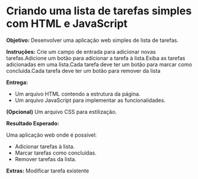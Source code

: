 # Criando uma lista de tarefas simples com HTML e JavaScript

**Objetivo:** Desenvolver uma aplicação web simples de lista de tarefas.


**Instruções:** Crie um campo de entrada para adicionar novas tarefas.Adicione um botão para adicionar a tarefa à lista.Exiba as tarefas adicionadas em uma lista.Cada tarefa deve ter um botão para marcar como concluída.Cada tarefa deve ter um botão para remover da lista


**Entrega:**


- Um arquivo HTML contendo a estrutura da página.
- Um arquivo JavaScript para implementar as funcionalidades.


**(Opcional)** Um arquivo CSS para estilização.


**Resultado Esperado:**

Uma aplicação web onde é possível:
- Adicionar tarefas à lista.
- Marcar tarefas como concluídas.
- Remover tarefas da lista.


**Extras:**
Modificar tarefa existente
